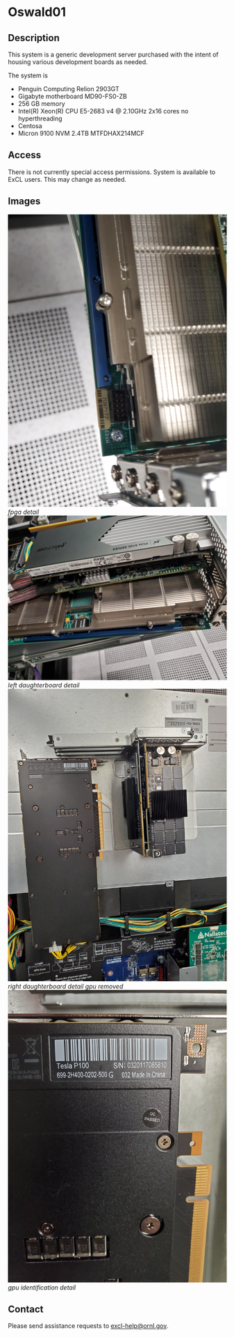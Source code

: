 # Oswald01

## Description

This system is a generic development server purchased with the intent of housing various development boards as needed.

The system is

* Penguin Computing Relion 2903GT
* Gigabyte motherboard MD90-FS0-ZB
* 256 GB memory
* Intel\(R\) Xeon\(R\) CPU E5-2683 v4 @ 2.10GHz  2x16 cores no hyperthreading
* Centosa
* Micron 9100 NVM 2.4TB MTFDHAX214MCF

## Access

There is not currently special access permissions. System is available to ExCL users. This may change as needed.

## Images

![fpga detail](../.gitbook/assets/20190607_154604.jpg) _fpga detail_ ![left daughterboard detail](../.gitbook/assets/20190607_154621.jpg) _left daughterboard detail_ ![right daughterboard gpu removed](../.gitbook/assets/20190607_155804.jpg) _right daughterboard detail gpu removed_ ![gpu identification detail](../.gitbook/assets/20190607_155811.jpg) _gpu identification detail_

## Contact

Please send assistance requests to excl-help@ornl.gov.

